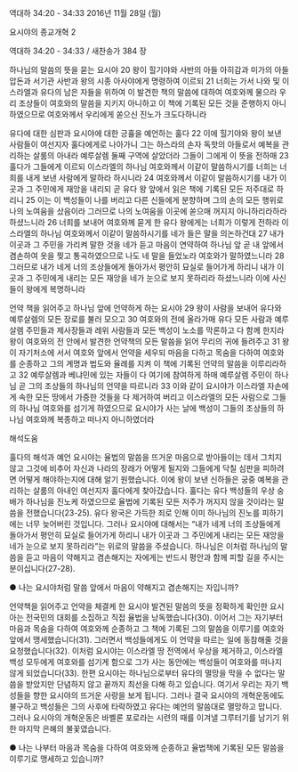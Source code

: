 역대하 34:20 - 34:33 
2016년 11월 28일 (월)

요시야의 종교개혁 2



역대하 34:20 - 34:33 / 새찬송가 384 장


하나님의 말씀의 뜻을 묻는 요시야
20 왕이 힐기야와 사반의 아들 아히감과 미가의 아들 압돈과 서기관 사반과 왕의 시종 아사야에게 명령하여 이르되 21 너희는 가서 나와 및 이스라엘과 유다의 남은 자들을 위하여 이 발견한 책의 말씀에 대하여 여호와께 물으라 우리 조상들이 여호와의 말씀을 지키지 아니하고 이 책에 기록된 모든 것을 준행하지 아니하였으므로 여호와께서 우리에게 쏟으신 진노가 크도다하니라

유다에 대한 심판과 요시야에 대한 긍휼을 예언하는 훌다
22 이에 힐기야와 왕이 보낸 사람들이 여선지자 훌다에게로 나아가니 그는 하스라의 손자 독핫의 아들로서 예복을 관리하는 살룸의 아내라 예루살렘 둘째 구역에 살았더라 그들이 그에게 이 뜻을 전하매 23 훌다가 그들에게 이르되 이스라엘의 하나님 여호와께서 이같이 말씀하시기를 너희는 너희를 내게 보낸 사람에게 말하라 하시니라 24 여호와께서 이같이 말씀하시기를 내가 이곳과 그 주민에게 재앙을 내리되 곧 유다 왕 앞에서 읽은 책에 기록된 모든 저주대로 하리니 25 이는 이 백성들이 나를 버리고 다른 신들에게 분향하며 그의 손의 모든 행위로 나의 노여움을 샀음이라 그러므로 나의 노여움을 이곳에 쏟으매 꺼지지 아니하리라하라 하셨느니라 26 너희를 보내어 여호와께 묻게 한 유다 왕에게는 너희가 이렇게 전하라 이스라엘의 하나님  여호와께서 이같이 말씀하시기를 네가 들은 말을 의논하건대 27 내가 이곳과 그 주민을 가리켜 말한 것을 네가 듣고 마음이 연약하여 하나님 앞 곧 내 앞에서 겸손하여 옷을 찢고 통곡하였으므로 나도 네 말을 들었노라 여호와가 말하였느니라 28 그러므로 내가 네게 너의 조상들에게 돌아가서 평안히 묘실로 들어가게 하리니 내가 이곳과 그 주민에게 내리는 모든 재앙을 네가 눈으로 보지 못하리라 하셨느니라 이에 사신들이 왕에게 복명하니라

언약 책을 읽어주고 하나님 앞에 언약하게 하는 요시야
29 왕이 사람을 보내어 유다와 예루살렘의 모든 장로를 불러 모으고 30 여호와의 전에 올라가매 유다 모든 사람과 예루살렘 주민들과 제사장들과 레위 사람들과 모든 백성이 노소를 막론하고 다 함께 한지라 왕이 여호와의 전 안에서 발견한 언약책의 모든 말씀을 읽어 무리의 귀에 들려주고 31 왕이 자기처소에 서서 여호와 앞에서 언약을 세우되 마음을 다하고 목숨을 다하여 여호와를 순종하고 그의 계명과 법도와 율례를 지켜 이 책에 기록된 언약의 말씀을 이루리라하고 32 예루살렘과 베냐민에 있는 자들이 다 여기에 참여하게 하매 예루살렘 주민이 하나님 곧 그의 조상들의 하나님의 언약을 따르니라 33 이와 같이 요시야가 이스라엘 자손에게 속한 모든 땅에서 가증한 것들을 다 제거하여 버리고 이스라엘의 모든 사람으로 그들의 하나님 여호와를 섬기게 하였으므로 요시야가 사는 날에 백성이 그들의 조상들의 하나님 여호와께 복종하고 떠나지 아니하였더라

해석도움




훌다의 해석과 예언
요시야는 율법의 말씀을 뜨거운 마음으로 받아들이는 데서 그치지 않고 그것에 비추어 자신과 나라의 장래가 어떻게 될지와 그들에게 닥칠 심판을 피하려면 어떻게 해야하는지에 대해 알기 원했습니다. 이에 왕이 보낸 신하들은 궁중 예복을 관리하는 살룸의 아내인 여선지자 훌다에게 찾아갔습니다. 훌다는 유다 백성들의 우상 숭배가 하나님을 진노케 하였으므로 율법에 기록된 모든 저주가 꺼지지 않을 것이라는 말씀을 전했습니다(23-25). 유다 왕국은 가득한 죄로 인해 이미 하나님의 진노를 피하기에는 너무 늦어버린 것입니다. 그러나 요시야에 대해서는 “내가 네게 너의 조상들에게 돌아가서 평안히 묘실로 들어가게 하리니 내가 이곳과 그 주민에게 내리는 모든 재앙을 네가 눈으로 보지 못하리라”는 위로의 말씀을 주셨습니다. 하나님은 이처럼 하나님의 말씀을 듣고 마음이 약해지고 겸손해지는 자에게는 반드시 평안과 함께 피할 길을 주시는 분이십니다(27-28).

● 나는 요시야처럼 말씀 앞에서 마음이 약해지고 겸손해지는 자입니까?

언약책을 읽어주고 언약을 체결케 한 요시야
발견된 말씀의 뜻을 정확하게 확인한 요시아는 전국민의 대회를 소집하고 직접 율법을 낭독했습니다(30). 이어서 그는 자기부터 마음과 목숨을 다하여 여호와께 순종하고 그 책에 기록된 그의 말씀을 이루기를 여호와 앞에서 맹세했습니다(31). 그러면서 백성들에게도 이 언약을 따르는 일에 동참해줄 것을 요청했습니다(32). 이처럼 요시야는 이스라엘 땅 전역에서 우상을 제거하고, 이스라엘 백성 모두에게 여호와를 섬기게 함으로 그가 사는 동안에는 백성들이 여호와를 떠나지 않게 되었습니다(33). 한편 요시야는 하나님으로부터 유다의 멸망을 막을 수 없다는 말씀을 받았지만 단념하지 않고 끝까지 최선을 다해 하고 있습니다. 여기서 우리는 자기 백성들을 향한 요시야의 뜨거운 사랑을 보게 됩니다. 그러나 결국 요시야의 개혁운동에도 불구하고 백성들은 그의 사후에 타락하였고 유다는 예언의 말씀대로 멸망하고 맙니다. 그러나 요시야의 개혁운동은 바벨론 포로라는 시련의 때를 이겨낼 그루터기를 남기기 위한 마지막 은혜의 불꽃였습니다.

● 나는 나부터 마음과 목숨을 다하여 여호와께 순종하고 율법책에 기록된 모든 말씀을 이루기로 맹세하고 있습니까?